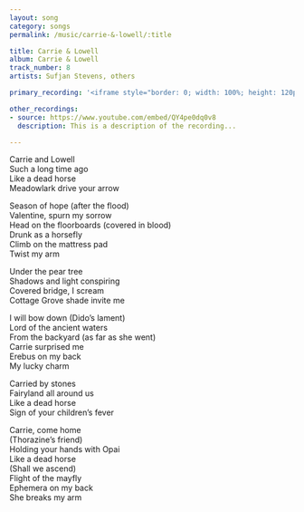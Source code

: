 ```yaml
---
layout: song
category: songs
permalink: /music/carrie-&-lowell/:title

title: Carrie & Lowell
album: Carrie & Lowell
track_number: 8
artists: Sufjan Stevens, others

primary_recording: '<iframe style="border: 0; width: 100%; height: 120px;" src="http://bandcamp.com/EmbeddedPlayer/album=4070884389/size=large/bgcol=333333/linkcol=ffffff/tracklist=false/artwork=none/track=3775352369/transparent=true/" seamless><a href="http://music.sufjan.com/album/carrie-lowell">Carrie &amp; Lowell by Sufjan Stevens</a></iframe>'

other_recordings:
- source: https://www.youtube.com/embed/QY4pe0dq0v8
  description: This is a description of the recording...

---
```


Carrie and Lowell <br>
Such a long time ago <br>
Like a dead horse <br>
Meadowlark drive your arrow

Season of hope (after the flood) <br>
Valentine, spurn my sorrow <br>
Head on the floorboards (covered in blood) <br>
Drunk as a horsefly <br>
Climb on the mattress pad <br>
Twist my arm

Under the pear tree <br>
Shadows and light conspiring <br>
Covered bridge, I scream <br>
Cottage Grove shade invite me

I will bow down (Dido’s lament) <br>
Lord of the ancient waters <br>
From the backyard (as far as she went) <br>
Carrie surprised me <br>
Erebus on my back <br>
My lucky charm

Carried by stones <br>
Fairyland all around us <br>
Like a dead horse <br>
Sign of your children’s fever

Carrie, come home <br>
(Thorazine’s friend) <br>
Holding your hands with Opai <br>
Like a dead horse <br>
(Shall we ascend) <br>
Flight of the mayfly <br>
Ephemera on my back <br>
She breaks my arm